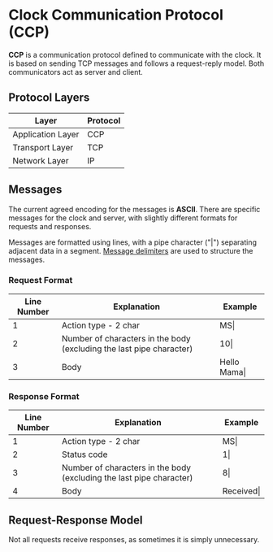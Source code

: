 # Clock Communication Protocol (CCP)

**CCP** is a communication protocol defined to communicate with the clock. It is based on sending TCP messages and follows a request-reply model. Both communicators act as server and client.

## Protocol Layers

| **Layer**           | **Protocol** |
|---------------------|--------------|
| Application Layer   | CCP          |
| Transport Layer     | TCP          |
| Network Layer       | IP           |

## Messages

The current agreed encoding for the messages is **ASCII**. There are specific messages for the clock and server, with slightly different formats for requests and responses.

Messages are formatted using lines, with a pipe character ("|") separating adjacent data in a segment. [Message delimiters](https://learn.microsoft.com/pl-pl/biztalk/adapters-and-accelerators/accelerator-hl7/message-delimiters) are used to structure the messages.

### Request Format

| Line Number | Explanation                                    | Example      |
| ----------- | ---------------------------------------------- | ------------ |
| 1           | Action type - 2 char                           | MS\|         |
| 2           | Number of characters in the body (excluding the last pipe character) | 10\|         |
| 3           | Body                                           | Hello Mama\| |

### Response Format

| Line Number | Explanation                                    | Example      |
| ----------- | ---------------------------------------------- | ------------ |
| 1           | Action type - 2 char                           | MS\|         |
| 2           | Status code                                    | 1\|          |
| 3           | Number of characters in the body (excluding the last pipe character) | 8\|          |
| 4           | Body                                           | Received\|   |

## Request-Response Model

Not all requests receive responses, as sometimes it is simply unnecessary.



